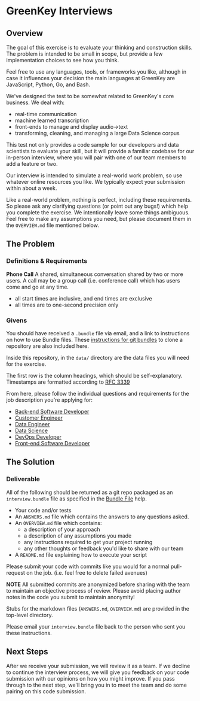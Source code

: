 # GreenKey Interviews

## Overview

The goal of this exercise is to evaluate your thinking and construction skills.
The problem is intended to be small in scope,
but provide a few implementation choices to see how you think.

Feel free to use any languages, tools, or frameworks you like,
although in case it influences your decision the main languages at GreenKey are
JavaScript, Python, Go, and Bash.

We've designed the test to be somewhat related to GreenKey's core business.
We deal with:
- real-time communication
- machine learned transcription
- front-ends to manage and display audio->text
- transforming, cleaning, and managing a large Data Science corpus

This test not only provides a code sample for
our developers and data scientists
to evaluate your skill,
but it will provide a familiar codebase for our in-person interview,
where you will pair with one of our team members to add a feature or two.

Our interview is intended to simulate a real-world work problem,
so use whatever online resources you like.
We typically expect your submission within about a week.

Like a real-world problem, nothing is perfect, including these requirements.
So please ask any clarifying questions (or point out any bugs!)
which help you complete the exercise.
We intentionally leave some things ambiguous.
Feel free to make any assumptions you need,
but please document them in the `OVERVIEW.md` file mentioned below.

## The Problem

### Definitions & Requirements

**Phone Call**  A shared, simultaneous conversation shared by two or more users.  A call may be a group call (i.e. conference call) which has users come and go at any time.

- all start times are inclusive, and end times are exclusive
- all times are to one-second precision only

### Givens

You should have received a `.bundle` file via email, and a link to instructions on
how to use Bundle files.  These [instructions for git bundles](docs/BUNDLE.md) to clone a repository are also included here.

Inside this repository, in the `data/` directory are the data files
you will need for the exercise.

The first row is the column headings, which should be self-explanatory.
Timestamps are formatted according to [RFC 3339](https://tools.ietf.org/html/rfc3339)

From here, please follow the individual questions and requirements for the job description
you're applying for:

- [Back-end Software Developer](docs/backend-problem.md)
- [Customer Engineer](docs/customer-engineer-problem.md)
- [Data Engineer](docs/data-engineer-problem.md)
- [Data Science](docs/data-science-problem.md)
- [DevOps Developer](docs/devops-problem.md)
- [Front-end Software Developer](docs/frontend-problem.md)

## The Solution

### Deliverable

All of the following should be returned as a git repo
packaged as an `interview.bundle` file
as specified in the [Bundle File](docs/BUNDLE.md) help.

- Your code and/or tests
- An `ANSWERS.md` file which contains the answers to any questions asked.
- An `OVERVIEW.md` file which contains:
  - a description of your approach
  - a description of any assumptions you made
  - any instructions required to get your project running
  - any other thoughts or feedback you'd like to share with our team
- A `README.md` file explaining how to execute your script 

Please submit your code with commits like you would
for a normal pull-request on the job.  (i.e. feel free to delete failed avenues)

**NOTE** All submitted commits are anonymized before sharing with the team to maintain an objective process of review. Please avoid placing author notes in the code you submit to maintain anonymity!

Stubs for the markdown files (`ANSWERS.md`, `OVERVIEW.md`) are provided in the top-level directory.

Please email your `interview.bundle` file
back to the person who sent you these instructions.

## Next Steps

After we receive your submission, we will review it as a team.
If we decline to continue the interview process,
we will give you feedback on your code submission with our opinions on how you might improve.
If you pass through to the next step,
we'll bring you in to meet the team and do some pairing on this code submission.
